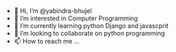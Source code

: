 - 👋 Hi, I’m @yabindra-bhujel
- 👀 I’m interested in Computer Programming
- 🌱 I’m currently learning python Django and javascprit
- 💞️ I’m looking to collaborate on python programming
- 📫 How to reach me ...

<!---
yabindra-bhujel/yabindra-bhujel is a ✨ special ✨ repository because its `README.md` (this file) appears on your GitHub profile.
You can click the Preview link to take a look at your changes.
--->
